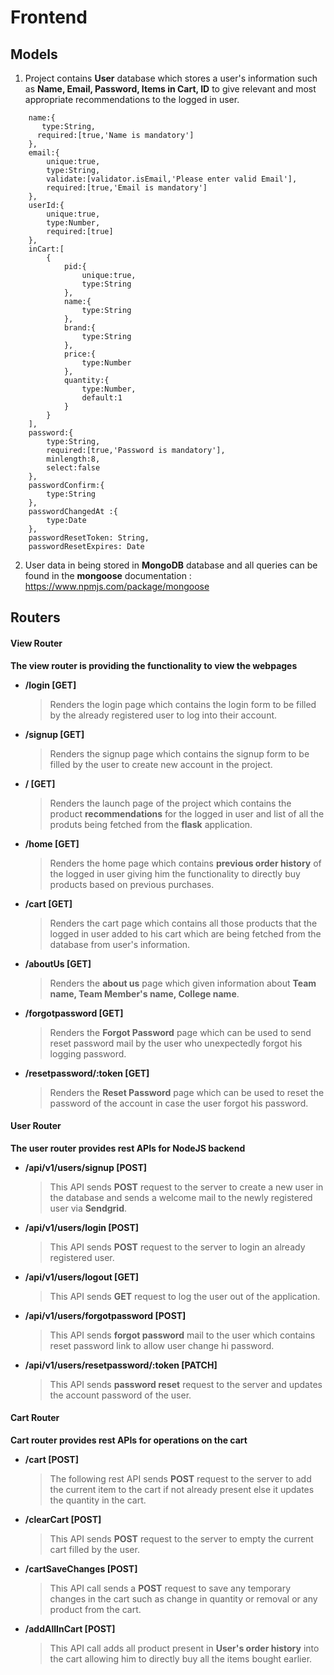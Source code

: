 # Frontend

## Models

1. Project contains **User** database which stores a user's information such as **Name, Email, Password, Items in Cart, ID** to give relevant and most appropriate recommendations to the logged in user.

```
    name:{
       type:String,
      required:[true,'Name is mandatory']
    },
    email:{
        unique:true,
        type:String,
        validate:[validator.isEmail,'Please enter valid Email'],
        required:[true,'Email is mandatory']
    },
    userId:{
        unique:true,
        type:Number,
        required:[true]
    },
    inCart:[
        {
            pid:{
                unique:true,
                type:String
            },
            name:{
                type:String
            },
            brand:{
                type:String
            },
            price:{
                type:Number
            },
            quantity:{
                type:Number,
                default:1
            }
        }
    ],
    password:{
        type:String,
        required:[true,'Password is mandatory'],
        minlength:8,
        select:false
    },
    passwordConfirm:{
        type:String
    },
    passwordChangedAt :{
        type:Date
    },
    passwordResetToken: String,
    passwordResetExpires: Date
```

2. User data in being stored in **MongoDB** database and all queries can be found in the **mongoose** documentation : https://www.npmjs.com/package/mongoose

## Routers

#### View Router

**The view router is providing the functionality to view the webpages**

- **/login [GET]**

  > Renders the login page which contains the login form to be filled by the already registered user to log into their account.

- **/signup [GET]**

  > Renders the signup page which contains the signup form to be filled by the user to create new account in the project.

- **/ [GET]**

  > Renders the launch page of the project which contains the product **recommendations** for the logged in user and list of all the produts being fetched from the **flask** application.

- **/home [GET]**

  > Renders the home page which contains **previous order history** of the logged in user giving him the functionality to directly buy products based on previous purchases.

- **/cart [GET]**

  > Renders the cart page which contains all those products that the logged in user added to his cart which are being fetched from the database from user's information.

- **/aboutUs [GET]**

  > Renders the **about us** page which given information about **Team name, Team Member's name, College name**.

- **/forgotpassword [GET]**

  > Renders the **Forgot Password** page which can be used to send reset password mail by the user who unexpectedly forgot his logging password.

- **/resetpassword/:token [GET]**
  > Renders the **Reset Password** page which can be used to reset the password of the account in case the user forgot his password.

#### User Router

**The user router provides rest APIs for NodeJS backend**

- **/api/v1/users/signup [POST]**

  > This API sends **POST** request to the server to create a new user in the database and sends a welcome mail to the newly registered user via **Sendgrid**.

- **/api/v1/users/login [POST]**

  > This API sends **POST** request to the server to login an already registered user.

- **/api/v1/users/logout [GET]**

  > This API sends **GET** request to log the user out of the application.

- **/api/v1/users/forgotpassword [POST]**

  > This API sends **forgot password** mail to the user which contains reset password link to allow user change hi password.

- **/api/v1/users/resetpassword/:token [PATCH]**
  > This API sends **password reset** request to the server and updates the account password of the user.

#### Cart Router

**Cart router provides rest APIs for operations on the cart**

- **/cart [POST]**

  > The following rest API sends **POST** request to the server to add the current item to the cart if not already present else it updates the quantity in the cart.

- **/clearCart [POST]**

  > This API sends **POST** request to the server to empty the current cart filled by the user.

- **/cartSaveChanges [POST]**

  > This API call sends a **POST** request to save any temporary changes in the cart such as change in quantity or removal or any product from the cart.

- **/addAllInCart [POST]**

  > This API call adds all product present in **User's order history** into the cart allowing him to directly buy all the items bought earlier.
